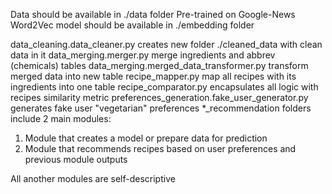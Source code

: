Data should be available in ./data folder
Pre-trained on Google-News Word2Vec model should be available in ./embedding folder

data_cleaning.data_cleaner.py creates new folder ./cleaned_data with clean data in it
data_merging.merger.py merge ingredients and abbrev (chemicals) tables
data_merging.merged_data_transformer.py transform merged data into new table
recipe_mapper.py map all recipes with its ingredients into one table
recipe_comparator.py encapsulates all logic with recipes similarity metric
preferences_generation.fake_user_generator.py generates fake user "vegetarian" preferences
*_recommendation folders include 2 main modules:
  1) Module that creates a model or prepare data for prediction
  2) Module that recommends recipes based on user preferences and previous module outputs
 
All another modules are self-descriptive
